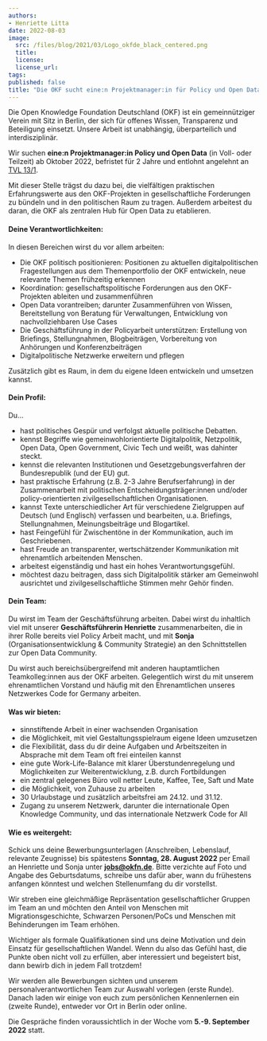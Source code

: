 ```yaml
---
authors:
- Henriette Litta
date: 2022-08-03
image:
  src: /files/blog/2021/03/Logo_okfde_black_centered.png
  title:
  license: 
  license_url:
tags:
published: false
title: "Die OKF sucht eine:n Projektmanager:in für Policy und Open Data"
---
```


Die Open Knowledge Foundation Deutschland (OKF) ist ein gemeinnütziger Verein mit Sitz in Berlin, der sich für offenes Wissen, Transparenz und Beteiligung einsetzt. Unsere Arbeit ist unabhängig, überparteilich und interdisziplinär.

Wir suchen **eine:n Projektmanager:in Policy und Open Data** (in Voll- oder Teilzeit) ab Oktober 2022, befristet für 2 Jahre und entlohnt angelehnt an [TVL 13/1](https://oeffentlicher-dienst.info/c/t/rechner/tv-l/west?id=tv-l-2023&matrix=1).

Mit dieser Stelle trägst du dazu bei, die vielfältigen praktischen Erfahrungswerte aus den OKF-Projekten in gesellschaftliche Forderungen zu bündeln und in den politischen Raum zu tragen. Außerdem arbeitest du daran, die OKF als zentralen Hub für Open Data zu etablieren.

#### Deine Verantwortlichkeiten:

In diesen Bereichen wirst du vor allem arbeiten: 
* Die OKF politisch positionieren: Positionen zu aktuellen digitalpolitischen Fragestellungen aus dem Themenportfolio der OKF entwickeln, neue relevante Themen frühzeitig erkennen
* Koordination: gesellschaftspolitische Forderungen aus den OKF-Projekten ableiten und zusammenführen
* Open Data vorantreiben; darunter Zusammenführen von Wissen, Bereitstellung von Beratung für Verwaltungen, Entwicklung von nachvollziehbaren Use Cases
* Die Geschäftsführung in der Policyarbeit unterstützen: Erstellung von Briefings, Stellungnahmen, Blogbeiträgen, Vorbereitung von Anhörungen und Konferenzbeiträgen
* Digitalpolitische Netzwerke erweitern und pflegen

Zusätzlich gibt es Raum, in dem du eigene Ideen entwickeln und umsetzen kannst. 

#### Dein Profil:

Du...
* hast politisches Gespür und verfolgst aktuelle politische Debatten.
* kennst Begriffe wie gemeinwohlorientierte Digitalpolitik, Netzpolitik, Open Data, Open Government, Civic Tech und weißt, was dahinter steckt.
* kennst die relevanten Institutionen und Gesetzgebungsverfahren der Bundesrepublik (und der EU) gut.
* hast praktische Erfahrung (z.B. 2-3 Jahre Berufserfahrung) in der Zusammenarbeit mit politischen Entscheidungsträger:innen und/oder policy-orientierten zivilgesellschaftlichen Organisationen.
* kannst Texte unterschiedlicher Art für verschiedene Zielgruppen auf Deutsch (und Englisch) verfassen und bearbeiten, u.a. Briefings, Stellungnahmen, Meinungsbeiträge und Blogartikel.
* hast Feingefühl für Zwischentöne in der Kommunikation, auch im Geschriebenen.
* hast Freude an transparenter, wertschätzender Kommunikation mit ehrenamtlich arbeitenden Menschen.
* arbeitest eigenständig und hast ein hohes Verantwortungsgefühl.
* möchtest dazu beitragen, dass sich Digitalpolitik stärker am Gemeinwohl ausrichtet und zivilgesellschaftliche Stimmen mehr Gehör finden.

#### Dein Team:

Du wirst im Team der Geschäftsführung arbeiten. Dabei wirst du inhaltlich viel mit unserer **Geschäftsführerin Henriette** zusammenarbeiten, die in ihrer Rolle bereits viel Policy Arbeit macht, und mit **Sonja** (Organisationsentwicklung & Community Strategie) an den Schnittstellen zur Open Data Community. 

Du wirst auch bereichsübergreifend mit anderen hauptamtlichen Teamkolleg:innen aus der OKF arbeiten. Gelegentlich wirst du mit unserem ehrenamtlichen Vorstand und häufig mit den Ehrenamtlichen unseres Netzwerkes Code for Germany arbeiten. 

#### Was wir bieten:

* sinnstiftende Arbeit in einer wachsenden Organisation
* die Möglichkeit, mit viel Gestaltungsspielraum eigene Ideen umzusetzen
* die Flexibilität, dass du dir deine Aufgaben und Arbeitszeiten in Absprache mit dem Team oft frei einteilen kannst
* eine gute Work-Life-Balance mit klarer Überstundenregelung und Möglichkeiten zur Weiterentwicklung, z.B. durch Fortbildungen 
* ein zentral gelegenes Büro voll netter Leute, Kaffee, Tee, Saft und Mate 
* die Möglichkeit, von Zuhause zu arbeiten
* 30 Urlaubstage und zusätzlich arbeitsfrei am 24.12. und 31.12.
* Zugang zu unserem Netzwerk, darunter die internationale Open Knowledge Community, und das internationale Netzwerk Code for All

#### Wie es weitergeht:

Schick uns deine Bewerbungsunterlagen (Anschreiben, Lebenslauf, relevante Zeugnisse) bis spätestens **Sonntag, 28. August 2022** per Email an Henriette und Sonja unter **jobs@okfn.de**. Bitte verzichte auf Foto und Angabe des Geburtsdatums, schreibe uns dafür aber, wann du frühestens anfangen könntest und welchen Stellenumfang du dir vorstellst.

Wir streben eine gleichmäßige Repräsentation gesellschaftlicher Gruppen im Team an und möchten den Anteil von Menschen mit Migrationsgeschichte, Schwarzen Personen/PoCs und Menschen mit Behinderungen im Team erhöhen.

Wichtiger als formale Qualifikationen sind uns deine Motivation und dein Einsatz für gesellschaftlichen Wandel. Wenn du also das Gefühl hast, die Punkte oben nicht voll  zu erfüllen, aber interessiert und begeistert bist, dann bewirb dich in jedem Fall trotzdem!

Wir werden alle Bewerbungen sichten und unserem personalverantwortlichen Team zur Auswahl vorlegen (erste Runde). Danach laden wir einige von euch zum persönlichen Kennenlernen ein (zweite Runde), entweder vor Ort in Berlin oder online.

Die Gespräche finden voraussichtlich in der Woche vom **5.-9. September 2022** statt.
